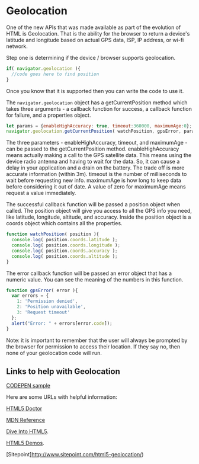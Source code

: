 # Geolocation

One of the new APIs that was made available as part of the evolution of HTML is Geolocation. That is the ability for the browser to return a device's latitude and longitude based on actual GPS data, ISP, IP address, or wi-fi network.

Step one is determining if the device / browser supports geolocation.

```js
if( navigator.geolocation ){ 
  //code goes here to find position
}
```

Once you know that it is supported then you can write the code to use it.

The `navigator.geolocation` object has a getCurrentPosition method which takes three arguments - a callback function for success, a callback function for failure, and a properties object.

```js
let params = {enableHighAccuracy: true, timeout:360000, maximumAge:0};
navigator.geolocation.getCurrentPosition( watchPosition, gpsError, params ); 
``` 

The three parameters - enableHighAccuracy, timeout, and maximumAge - can be passed to the getCurrentPosition method. enableHighAccuracy means actually making a call to the GPS satellite data. This means using the device radio antenna and having to wait for the data. So, it can cause a delay in your application and a drain on the battery. The trade off is more accurate information (within 3m). timeout is the number of milliseconds to wait before requesting new info. maximumAge is how long to keep data before considering it out of date. A value of zero for maximumAge means request a value immediately.

The successful callback function will be passed a position object when called. The position object will give you access to all the GPS info you need, like latitude, longitude, altitude, and accuracy. Inside the position object is a coords object which contains all the properties.

```js
function watchPosition( position ){ 
  console.log( position.coords.latitude );
  console.log( position.coords.longitude );
  console.log( position.coords.accuracy );
  console.log( position.coords.altitude );
}
``` 

The error callback function will be passed an error object that has a numeric value. You can see the meaning of the numbers in this function.

```js
function gpsError( error ){   
  var errors = {
    1: 'Permission denied',
    2: 'Position unavailable',
    3: 'Request timeout'
  };
  alert("Error: " + errors[error.code]);
}
``` 

Note: it is important to remember that the user will always be prompted by the browser for permission to access their location. If they say no, then none of your geolocation code will run. 


## Links to help with Geolocation

[CODEPEN sample](http://codepen.io/mad-d/pen/mymOBy?editors=101)

Here are some URLs with helpful information:

[HTML5 Doctor](http://html5doctor.com/finding-your-position-with-geolocation/)

[MDN Reference](https://developer.mozilla.org/en/docs/WebAPI/Using_geolocation)

[Dive Into HTML5](http://diveintohtml5.info/geolocation.html).

[HTML5 Demos](http://html5demos.com/geo).

[Sitepoint]http://www.sitepoint.com/html5-geolocation/)
